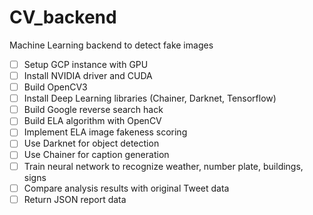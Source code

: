 # CV_backend
Machine Learning backend to detect fake images

- [ ] Setup GCP instance with GPU
- [ ] Install NVIDIA driver and CUDA
- [ ] Build OpenCV3
- [ ] Install Deep Learning libraries (Chainer, Darknet, Tensorflow)
- [ ] Build Google reverse search hack
- [ ] Build ELA algorithm with OpenCV
- [ ] Implement ELA image fakeness scoring 
- [ ] Use Darknet for object detection
- [ ] Use Chainer for caption generation 
- [ ] Train neural network to recognize weather, number plate, buildings, signs
- [ ] Compare analysis results with original Tweet data
- [ ] Return JSON report data 
